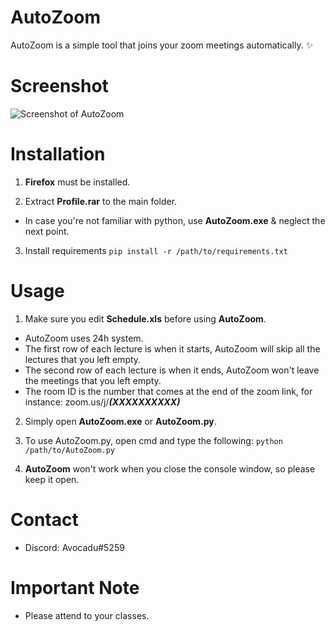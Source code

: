 # AutoZoom
AutoZoom is a simple tool that joins your zoom meetings automatically. :sparkles:

# Screenshot
![Screenshot of AutoZoom](https://i.postimg.cc/hGqhxLb3/autozoom.png)

# Installation
1. **Firefox** must be installed.

2. Extract **Profile.rar** to the main folder.

- In case you're not familiar with python, use **AutoZoom.exe** & neglect the next point.

3. Install requirements ```pip install -r /path/to/requirements.txt```


# Usage
1. Make sure you edit **Schedule.xls** before using **AutoZoom**.
  - AutoZoom uses 24h system.
  - The first row of each lecture is when it starts, AutoZoom will skip all the lectures that you left empty.
  - The second row of each lecture is when it ends, AutoZoom won't leave the meetings that you left empty.
  - The room ID is the number that comes at the end of the zoom link, for instance: zoom.us/j/***(XXXXXXXXXX)***

2. Simply open **AutoZoom.exe** or **AutoZoom.py**.

3. To use AutoZoom.py, open cmd and type the following: ```python /path/to/AutoZoom.py```

4. **AutoZoom** won't work when you close the console window, so please keep it open.

# Contact
- Discord: Avocadu#5259

# Important Note
- Please attend to your classes.

